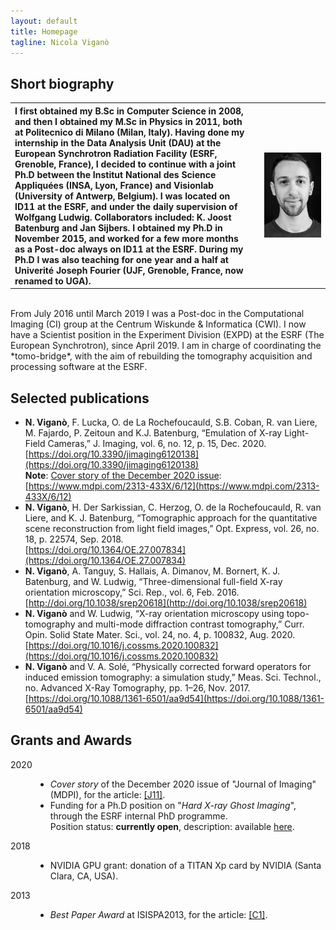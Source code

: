 ```yaml
---
layout: default
title: Homepage
tagline: Nicola Viganò
---
```


## Short biography

<table style="width:100%; border: 0px solid black;">
  <tr>
    <th style="text-align: left;">
I first obtained my B.Sc in Computer Science in 2008, and then I obtained my M.Sc in Physics in 2011, both at Politecnico di Milano (Milan, Italy).  
Having done my internship in the Data Analysis Unit (DAU) at the European Synchrotron Radiation Facility (ESRF, Grenoble, France), I decided to continue with a joint Ph.D between the Institut National des Science Appliquées (INSA, Lyon, France) and Visionlab (University of Antwerp, Belgium).
I was located on ID11 at the ESRF, and under the daily supervision of Wolfgang Ludwig. Collaborators included: K. Joost Batenburg and Jan Sijbers.  
I obtained my Ph.D in November 2015, and worked for a few more months as a Post-doc always on ID11 at the ESRF.
During my Ph.D I was also teaching for one year and a half at Univerité Joseph Fourier (UJF, Grenoble, France, now renamed to UGA).
    </th>
    <th style="padding-left: 15px"><img src="/assets/images/pic_lr.jpg" style="width: 1800px" alt=""></th>
  </tr>
</table>
<br />
From July 2016 until March 2019 I was a Post-doc in the Computational Imaging (CI) group at the Centrum Wiskunde & Informatica (CWI).  
I now have a Scientist position in the Experiment Division (EXPD) at the ESRF (The European Synchrotron), since April 2019.
I am in charge of coordinating the *tomo-bridge*, with the aim of rebuilding the tomography acquisition and processing software at the ESRF.

## Selected publications

* **N. Viganò**, F. Lucka, O. de La Rochefoucauld, S.B. Coban, R. van Liere, M. Fajardo, P. Zeitoun and K.J. Batenburg, “Emulation of X-ray Light-Field Cameras,” J. Imaging, vol. 6, no. 12, p. 15, Dec. 2020.  
[https://doi.org/10.3390/jimaging6120138](https://doi.org/10.3390/jimaging6120138)  
**Note**: <u>Cover story of the December 2020 issue</u>: [https://www.mdpi.com/2313-433X/6/12](https://www.mdpi.com/2313-433X/6/12)
* **N. Viganò**, H. Der Sarkissian, C. Herzog, O. de la Rochefoucauld, R. van Liere, and K. J. Batenburg, “Tomographic approach for the quantitative scene reconstruction from light field images,” Opt. Express, vol. 26, no. 18, p. 22574, Sep. 2018.  
[https://doi.org/10.1364/OE.27.007834](https://doi.org/10.1364/OE.27.007834)
* **N. Viganò**, A. Tanguy, S. Hallais, A. Dimanov, M. Bornert, K. J. Batenburg, and W. Ludwig, “Three-dimensional full-field X-ray orientation microscopy,” Sci. Rep., vol. 6, Feb. 2016.  
[http://doi.org/10.1038/srep20618](http://doi.org/10.1038/srep20618)
* **N. Viganò** and W. Ludwig, “X-ray orientation microscopy using topo-tomography and multi-mode diffraction contrast tomography,” Curr. Opin. Solid State Mater. Sci., vol. 24, no. 4, p. 100832, Aug. 2020.  
[https://doi.org/10.1016/j.cossms.2020.100832](https://doi.org/10.1016/j.cossms.2020.100832)
* **N. Viganò** and V. A. Solé, “Physically corrected forward operators for induced emission tomography: a simulation study,” Meas. Sci. Technol., no. Advanced X-Ray Tomography, pp. 1–26, Nov. 2017.  
[https://doi.org/10.1088/1361-6501/aa9d54](https://doi.org/10.1088/1361-6501/aa9d54)

## Grants and Awards

<style>
ul {font-style: normal}
</style>

<dl>
  <dt>2020</dt>
  <dd>
    <ul>
      <li><i>Cover story</i> of the December 2020 issue of "Journal of Imaging" (MDPI), for the article: <a href="/publications/#J11">[J11]</a>.</li>
      <li>
        Funding for a Ph.D position on "<i>Hard X-ray Ghost Imaging</i>", through the ESRF internal PhD programme.
        <br/>Position status: <b>currently open</b>, description: available <a href="https://esrf.gestmax.eu/1460/1/phd-student-som-tomo/en_US">here</a>.
      </li>
    </ul>
  </dd>
  <dt>2018</dt>
  <dd>
    <ul>
      <li>NVIDIA GPU grant: donation of a TITAN Xp card by NVIDIA (Santa Clara, CA, USA).</li>
    </ul>
  </dd>
  <dt>2013</dt>
  <dd>
    <ul>
      <li><i>Best Paper Award</i> at ISISPA2013, for the article: <a href="/publications/#C1">[C1]</a>.</li>
    </ul>
  </dd>
</dl>


